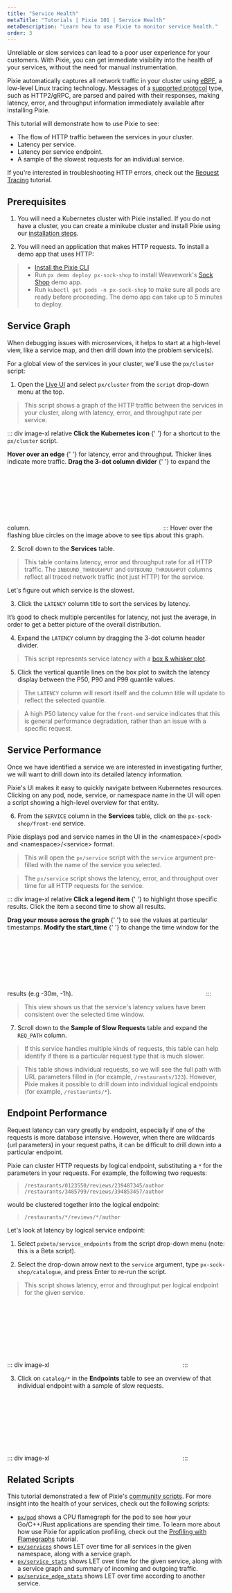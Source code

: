 ```yaml
---
title: "Service Health"
metaTitle: "Tutorials | Pixie 101 | Service Health"
metaDescription: "Learn how to use Pixie to monitor service health."
order: 3
---
```


Unreliable or slow services can lead to a poor user experience for your customers. With Pixie, you can get immediate visibility into the health of your services, without the need for manual instrumentation.

Pixie automatically captures all network traffic in your cluster using [eBPF](https://www.brendangregg.com/ebpf.html), a low-level Linux tracing technology. Messages of a [supported protocol](http://localhost:8000/about-pixie/data-sources/#supported-protocols) type, such as HTTP2/gRPC, are parsed and paired with their responses, making latency, error, and throughput information immediately available after installing Pixie.

This tutorial will demonstrate how to use Pixie to see:

- The flow of HTTP traffic between the services in your cluster.
- Latency per service.
- Latency per service endpoint.
- A sample of the slowest requests for an individual service.

If you're interested in troubleshooting HTTP errors, check out the [Request Tracing](/tutorials/pixie-101/request-tracing) tutorial.

## Prerequisites

1. You will need a Kubernetes cluster with Pixie installed. If you do not have a cluster, you can create a minikube cluster and install Pixie using our [installation steps](/installing-pixie/).

2. You will need an application that makes HTTP requests. To install a demo app that uses HTTP:

> - [Install the Pixie CLI](/installing-pixie/install-schemes/cli/#1.-install-the-pixie-cli)
> - Run `px demo deploy px-sock-shop` to install Weavework's [Sock Shop](https://microservices-demo.github.io/) demo app.
> - Run `kubectl get pods -n px-sock-shop` to make sure all pods are ready before proceeding. The demo app can take up to 5 minutes to deploy.

## Service Graph

When debugging issues with microservices, it helps to start at a high-level view, like a service map, and then drill down into the problem service(s).

For a global view of the services in your cluster, we'll use the `px/cluster` script:

1. Open the [Live UI](http://work.withpixie.ai/) and select `px/cluster` from the `script` drop-down menu at the top.

> This script shows a graph of the HTTP traffic between the services in your cluster, along with latency, error, and throughput rate per service.

::: div image-xl relative
<PoiTooltip top={9} left={2}>
<strong>Click the Kubernetes icon</strong>
{' '}
for a shortcut to the `px/cluster` script.
</PoiTooltip>

<PoiTooltip top={26} left={60}>
<strong>Hover over an edge</strong>
{' '}
for latency, error and throughput. Thicker lines indicate more traffic.
</PoiTooltip>

<PoiTooltip top={60} left={47}>
<strong>Drag the 3-dot column divider</strong>
{' '}
to expand the column.
</PoiTooltip>

<svg title='' src='use-case-tutorials/cluster.png'/>
:::

<Alert variant="outlined" severity="info">
  Hover over the flashing blue circles on the image above to see tips about this graph.
</Alert>

2. Scroll down to the **Services** table.

> This table contains latency, error and throughput rate for all HTTP traffic. The `INBOUND_THROUGHPUT` and `OUTBOUND_THROUGHPUT` columns  reflect all traced network traffic (not just HTTP) for the service.

Let's figure out which service is the slowest.

3. Click the `LATENCY` column title to sort the services by latency.

It’s good to check multiple percentiles for latency, not just the average, in order to get a better picture of the overall distribution.

4. Expand the `LATENCY` column by dragging the 3-dot column header divider.

> This script represents service latency with a [box & whisker plot](https://datavizcatalogue.com/methods/box_plot.html).

5. Click the vertical quantile lines on the box plot to switch the latency display between the P50, P90 and P99 quantile values.

> The `LATENCY` column will resort itself and the column title will update to reflect the selected quantile.

> A high P50 latency value for the `front-end` service indicates that this is general performance degradation, rather than an issue with a specific request.

## Service Performance

Once we have identified a service we are interested in investigating further, we will want to drill down into its detailed latency information.

Pixie's UI makes it easy to quickly navigate between Kubernetes resources. Clicking on any pod, node, service, or namespace name in the UI will open a script showing a high-level overview for that entity.

6. From the `SERVICE` column in the **Services** table, click on the `px-sock-shop/front-end` service.

<Alert variant="outlined" severity="info">
  Pixie displays pod and service names in the UI in the &lt;namespace&gt;&#47;&lt;pod&gt; and &lt;namespace&gt;&#47;&lt;service&gt; format.
</Alert>

> This will open the `px/service` script with the `service` argument pre-filled with the name of the service you selected.

> The `px/service` script shows the latency, error, and throughput over time for all HTTP requests for the service.

::: div image-xl relative
<PoiTooltip top={35} left={68}>
<strong>Click a legend item</strong>
{' '}
to highlight those specific results. Click the item a second time to show all results.
</PoiTooltip>

<PoiTooltip top={27} left={58}>
<strong>Drag your mouse across the graph</strong>
{' '}
to see the values at particular timestamps.
</PoiTooltip>

<PoiTooltip top={10} left={82}>
<strong>Modify the start_time</strong>
{' '}
to change the time window for the results (e.g -30m, -1h).
</PoiTooltip>

<svg title='' src='use-case-tutorials/service.png'/>
:::

> This view shows us that the service's latency values have been consistent over the selected time window.

7. Scroll down to the **Sample of Slow Requests** table and expand the `REQ_PATH` column.

> If this service handles multiple kinds of requests, this table can help identify if there is a particular request type that is much slower.

> This table shows individual requests, so we will see the full path with URL parameters filled in (for example, `/restaurants/123`).  However, Pixie makes it possible to drill down into individual logical endpoints (for example, `/restaurants/*`).

## Endpoint Performance

Request latency can vary greatly by endpoint, especially if one of the requests is more database intensive. However, when there are wildcards (url parameters) in your request paths, it can be difficult to drill down into a particular endpoint.

Pixie can cluster HTTP requests by logical endpoint, substituting a `*` for the parameters in your requests. For example, the following two requests:

> `/restaurants/0123550/reviews/239487345/author`
> `/restaurants/3485799/reviews/394853457/author`

would be clustered together into the logical endpoint:

> `/restaurants/*/reviews/*/author`

Let's look at latency by logical service endpoint:

1. Select `pxbeta/service_endpoints` from the script drop-down menu (note: this is a Beta script).

2. Select the drop-down arrow next to the `service` argument, type `px-sock-shop/catalogue`, and press Enter to re-run the script.

> This script shows latency, error and throughput per logical endpoint for the given service.

::: div image-xl
<svg title='' src='use-case-tutorials/service_endpoints.png'/>
:::

3. Click on `catalog/*` in the **Endpoints** table to see an overview of that individual endpoint with a sample of slow requests.

::: div image-xl
<svg title='' src='use-case-tutorials/service_endpoint.png'/>
:::

## Related Scripts

This tutorial demonstrated a few of Pixie's [community scripts](https://github.com/pixie-labs/pixie/tree/main/src/pxl_scripts). For more insight into the health of your services, check out the following scripts:

- [`px/pod`](http://work.withpixie.ai/script/pod) shows a CPU flamegraph for the pod to see how your Go/C++/Rust applications are spending their time. To learn more about how use Pixie for application profiling, check out the [Profiling with Flamegraphs](/tutorials/profiler) tutorial.
- [`px/services`](http://work.withpixie.ai/script/services) shows LET over time for all services in the given namespace, along with a  service graph.
- [`px/service_stats`](http://work.withpixie.ai/script/service_stats) shows LET over time for the given service, along with a service graph and summary of incoming and outgoing traffic.
- [`px/service_edge_stats`](http://work.withpixie.ai/script/service_edge_stats) shows LET over time according to another service.
